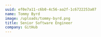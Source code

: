 ```yaml
---
uuid: ef0e7a11-c6b0-4c56-aa2f-1c6722253a07
name: Tommy Byrd
image: /uploads/tommy-byrd.png
title: Senior Software Engineer
company: GitHub
---
```

